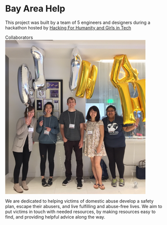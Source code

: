 # Bay Area Help

This project was built by a team of 5 engineers and designers during a hackathon hosted by [Hacking For Humanity and Girls in Tech](http://hackingforhumanity.girlsintech.org/) 

<div style="text-align: left"> Collaborators </div>
<img src="hackathon-team.png" alt="Drawing" width="450" align="center"/>


We are dedicated to helping victims of domestic abuse develop a safety plan, escape their abusers, and live fulfilling and abuse-free lives. We aim to put victims in touch with needed resources, by making resources easy to find, and providing helpful advice along the way.
